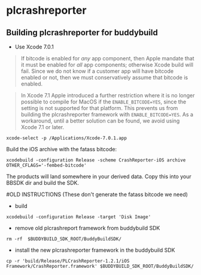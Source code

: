 # plcrashreporter

## Building plcrashreporter for buddybuild

- Use Xcode 7.0.1
 > If bitcode is enabled for *any* app component, then Apple mandate that it must be enabled for
 > *all* app components; otherwise Xcode build will fail. Since we do not know if a customer app
 > will have bitcode enabled or not, then we must conservatively assume that bitcode is enabled.

 > In Xcode 7.1 Apple introduced a further restriction where it is no longer possible to compile for
 > MacOS if the `ENABLE_BITCODE=YES`, since the setting is not supported for that platform. This
 > prevents us from building the plcrashreporter framework with `ENABLE_BITCODE=YES`. As a
 > workaround, until a better solution can be found, we avoid using Xcode 7.1 or later.

 ```
xcode-select -p /Applications/Xcode-7.0.1.app
```

Build the iOS archive with the fatass bitcode:

```xcodebuild -configuration Release -scheme CrashReporter-iOS archive OTHER_CFLAGS='-fembed-bitcode'```

The products will land somewhere in your derived data. Copy this into your BBSDK dir and build the SDK.


#OLD INSTRUCTIONS
(These don't generate the fatass bitcode we need)
- build
 ```
xcodebuild -configuration Release -target 'Disk Image'
```

- remove old plcrashreport framework from buddybuild SDK
 ```
rm -rf  $BUDDYBUILD_SDK_ROOT/BuddyBuildSDK/
```

- install the new plcrashreporter framework in the buddybuild SDK
 ```
cp -r 'build/Release/PLCrashReporter-1.2.1/iOS Framework/CrashReporter.framework' $BUDDYBUILD_SDK_ROOT/BuddyBuildSDK/
```
 
